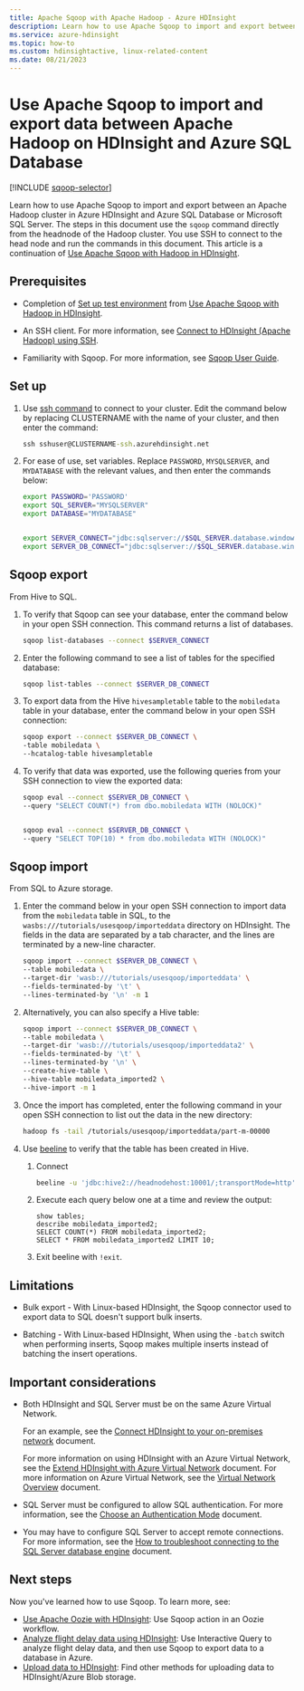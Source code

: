 ```yaml
---
title: Apache Sqoop with Apache Hadoop - Azure HDInsight
description: Learn how to use Apache Sqoop to import and export between Apache Hadoop on HDInsight and Azure SQL Database.
ms.service: azure-hdinsight
ms.topic: how-to
ms.custom: hdinsightactive, linux-related-content
ms.date: 08/21/2023
---
```


# Use Apache Sqoop to import and export data between Apache Hadoop on HDInsight and Azure SQL Database

[!INCLUDE [sqoop-selector](../includes/hdinsight-selector-use-sqoop.md)]

Learn how to use Apache Sqoop to import and export between an Apache Hadoop cluster in Azure HDInsight and Azure SQL Database or Microsoft SQL Server. The steps in this document use the `sqoop` command directly from the headnode of the Hadoop cluster. You use SSH to connect to the head node and run the commands in this document. This article is a continuation of [Use Apache Sqoop with Hadoop in HDInsight](./hdinsight-use-sqoop.md).

## Prerequisites

* Completion of [Set up test environment](./hdinsight-use-sqoop.md#create-cluster-and-sql-database) from [Use Apache Sqoop with Hadoop in HDInsight](./hdinsight-use-sqoop.md).

* An SSH client. For more information, see [Connect to HDInsight (Apache Hadoop) using SSH](../hdinsight-hadoop-linux-use-ssh-unix.md).

* Familiarity with Sqoop. For more information, see [Sqoop User Guide](https://sqoop.apache.org/docs/1.4.7/SqoopUserGuide.html).

## Set up

1. Use [ssh command](../hdinsight-hadoop-linux-use-ssh-unix.md) to connect to your cluster. Edit the command below by replacing CLUSTERNAME with the name of your cluster, and then enter the command:

    ```cmd
    ssh sshuser@CLUSTERNAME-ssh.azurehdinsight.net
    ```

1. For ease of use, set variables. Replace `PASSWORD`, `MYSQLSERVER`, and `MYDATABASE` with the relevant values, and then enter the commands below:

    ```bash
    export PASSWORD='PASSWORD'
    export SQL_SERVER="MYSQLSERVER"
    export DATABASE="MYDATABASE"


    export SERVER_CONNECT="jdbc:sqlserver://$SQL_SERVER.database.windows.net:1433;user=sqluser;password=$PASSWORD"
    export SERVER_DB_CONNECT="jdbc:sqlserver://$SQL_SERVER.database.windows.net:1433;user=sqluser;password=$PASSWORD;database=$DABATASE"
    ```

## Sqoop export

From Hive to SQL.

1. To verify that Sqoop can see your database, enter the command below in your open SSH connection. This command returns a list of databases.

    ```bash
    sqoop list-databases --connect $SERVER_CONNECT
    ```

1. Enter the following command to see a list of tables for the specified database:

    ```bash
    sqoop list-tables --connect $SERVER_DB_CONNECT
    ```

1. To export data from the Hive `hivesampletable` table to the `mobiledata` table in your database, enter the command below in your open SSH connection:

    ```bash
    sqoop export --connect $SERVER_DB_CONNECT \
    -table mobiledata \
    --hcatalog-table hivesampletable
    ```

1. To verify that data was exported, use the following queries from your SSH connection to view the exported data:

    ```bash
    sqoop eval --connect $SERVER_DB_CONNECT \
    --query "SELECT COUNT(*) from dbo.mobiledata WITH (NOLOCK)"


    sqoop eval --connect $SERVER_DB_CONNECT \
    --query "SELECT TOP(10) * from dbo.mobiledata WITH (NOLOCK)"
    ```

## Sqoop import

From SQL to Azure storage.

1. Enter the command below in your open SSH connection to import data from the `mobiledata` table in SQL, to the `wasbs:///tutorials/usesqoop/importeddata` directory on HDInsight. The fields in the data are separated by a tab character, and the lines are terminated by a new-line character.

    ```bash
    sqoop import --connect $SERVER_DB_CONNECT \
    --table mobiledata \
    --target-dir 'wasb:///tutorials/usesqoop/importeddata' \
    --fields-terminated-by '\t' \
    --lines-terminated-by '\n' -m 1
    ```

1. Alternatively, you can also specify a Hive table:

    ```bash
    sqoop import --connect $SERVER_DB_CONNECT \
    --table mobiledata \
    --target-dir 'wasb:///tutorials/usesqoop/importeddata2' \
    --fields-terminated-by '\t' \
    --lines-terminated-by '\n' \
    --create-hive-table \
    --hive-table mobiledata_imported2 \
    --hive-import -m 1
    ```

1. Once the import has completed, enter the following command in your open SSH connection to list out the data in the new directory:

    ```bash
    hadoop fs -tail /tutorials/usesqoop/importeddata/part-m-00000
    ```

1. Use [beeline](./apache-hadoop-use-hive-beeline.md) to verify that the table has been created in Hive.

    1. Connect

        ```bash
        beeline -u 'jdbc:hive2://headnodehost:10001/;transportMode=http'
        ```

    1. Execute each query below one at a time and review the output:

        ```hql
        show tables;
        describe mobiledata_imported2;
        SELECT COUNT(*) FROM mobiledata_imported2;
        SELECT * FROM mobiledata_imported2 LIMIT 10;
        ```

    1. Exit beeline with `!exit`.

## Limitations

* Bulk export - With Linux-based HDInsight, the Sqoop connector used to export data to SQL doesn't support bulk inserts.

* Batching - With Linux-based HDInsight, When using the `-batch` switch when performing inserts, Sqoop makes multiple inserts instead of batching the insert operations.

## Important considerations

* Both HDInsight and SQL Server must be on the same Azure Virtual Network.

    For an example, see the [Connect HDInsight to your on-premises network](./../connect-on-premises-network.md) document.

    For more information on using HDInsight with an Azure Virtual Network, see the [Extend HDInsight with Azure Virtual Network](../hdinsight-plan-virtual-network-deployment.md) document. For more information on Azure Virtual Network, see the [Virtual Network Overview](../../virtual-network/virtual-networks-overview.md) document.

* SQL Server must be configured to allow SQL authentication. For more information, see the [Choose an Authentication Mode](/sql/relational-databases/security/choose-an-authentication-mode) document.

* You may have to configure SQL Server to accept remote connections. For more information, see the [How to troubleshoot connecting to the SQL Server database engine](https://fleet-maintenance.com/public_downloads/How%20to%20Troubleshoot%20Connecting%20to%20the%20SQL%20Server%20Database%20Engine.pdf) document.

## Next steps

Now you've learned how to use Sqoop. To learn more, see:

* [Use Apache Oozie with HDInsight](../hdinsight-use-oozie-linux-mac.md): Use Sqoop action in an Oozie workflow.
* [Analyze flight delay data using HDInsight](../interactive-query/interactive-query-tutorial-analyze-flight-data.md): Use Interactive Query to analyze flight delay data, and then use Sqoop to export data to a database in Azure.
* [Upload data to HDInsight](../hdinsight-upload-data.md): Find other methods for uploading data to HDInsight/Azure Blob storage.
